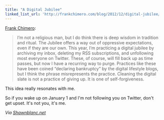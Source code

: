 ```yaml
---
title: "A Digital Jubilee"
linked_list_url: 'http://frankchimero.com/blog/2012/12/digital-jubilee/'
---
```

<p><a href="http://frankchimero.com/blog/2012/12/digital-jubilee/">Frank Chimero</a>:</p>
<blockquote><p>
  I’m not a religious man, but I do think there is deep wisdom in tradition and ritual. The Jubilee offers a way out of oppressive expectations, even if they are our own. This year, I’m practicing a digital jubilee by archiving my inbox, deleting my RSS subscriptions, and unfollowing most everyone on Twitter. These, of course, will fill back up as time passes, but now I have a recurring way to purge. Practices like these have been coined “declaring bankruptcy” by the digital lifestyle blogs, but I think the phrase misrepresents the practice. Cleaning the digital slate is not a practice of giving up. It is one of self-forgiveness.
</p></blockquote>
<p>This idea really resonates with me.</p>
<p>So if you wake up on January 1 and I'm not following you on Twitter, don't get upset. It's not you, it's me.</p>
<p><em>Via <a href="http://shawnblanc.net/2012/12/digital-jubilee/">Shawnblanc.net</a></em></p>
